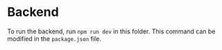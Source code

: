 # Backend

To run the backend, run `npm run dev` in this folder. This command can be modified in the `package.json` file. 